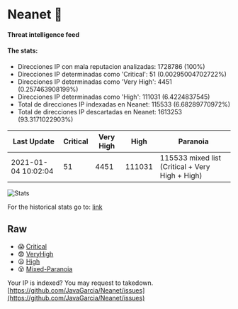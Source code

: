 # Neanet :hocho:
#### Threat intelligence feed
#### The stats:

- Direcciones IP con mala reputacion analizadas: 1728786 (100%)
- Direcciones IP determinadas como 'Critical':  51 (0.00295004702722%)
- Direcciones IP determinadas como 'Very High':  4451 (0.257463908199%)
- Direcciones IP determinadas como 'High':  111031 (6.4224837545)
- Total de direcciones IP indexadas en Neanet:  115533 (6.68289770972%)
- Total de direcciones IP descartadas en Neanet:  1613253 (93.3171022903%)

| Last Update | Critical | Very High | High | Paranoia |
| --- | --- | --- | --- | --- |
| 2021-01-04 10:02:04 | 51 | 4451 | 111031 | 115533 mixed list (Critical + Very High + High)|

![Stats](https://docs.google.com/spreadsheets/d/e/2PACX-1vSnaNMIXVabIpDJjufMlzH7poXnshF3mgd8Is1g9ytUEzVsP5my4Trn8f-xkoLLQ38xpL3HtmUexLo6/pubchart?oid=501124687&format=image)

For the historical stats go to: [link](/stats.csv)
## Raw
- :scream: [Critical](https://raw.githubusercontent.com/JavaGarcia/Neanet/master/blacklists/neanet_critical.txt)
- :fearful: [VeryHigh](https://raw.githubusercontent.com/JavaGarcia/Neanet/master/blacklists/neanet_veryHigh.txtt)
- :frowning: [High](https://raw.githubusercontent.com/JavaGarcia/Neanet/master/blacklists/neanet_high.txt)
- :dizzy_face: [Mixed-Paranoia](https://raw.githubusercontent.com/JavaGarcia/Neanet/master/blacklists/neanet_all.txt)


Your IP is indexed? You may request to takedown. [https://github.com/JavaGarcia/Neanet/issues](https://github.com/JavaGarcia/Neanet/issues)
































































































































































































































































































































































































































































































































































































































































































































































































































































































































































































































































































































































































































































































































































































































































































































































































































































































































































































































































































































































































































































































































































































































































































































































































































































































































































































































































































































































































































































































































































































































































































































































































































































































































































































